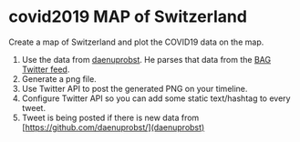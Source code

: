 # covid2019 MAP of Switzerland
Create a map of Switzerland and plot the COVID19 data on the map.

1. Use the data from [daenuprobst](https://github.com/daenuprobst/covid19-cases-switzerland/blob/master/covid19_cases_switzerland.csv). He parses that data from the [BAG Twitter feed](https://twitter.com/BAG_OFSP_UFSP/).
2. Generate a png file.
3. Use Twitter API to post the generated PNG on your timeline.
4. Configure Twitter API so you can add some static text/hashtag to every tweet.
5. Tweet is being posted if there is new data from [https://github.com/daenuprobst/](daenuprobst)

